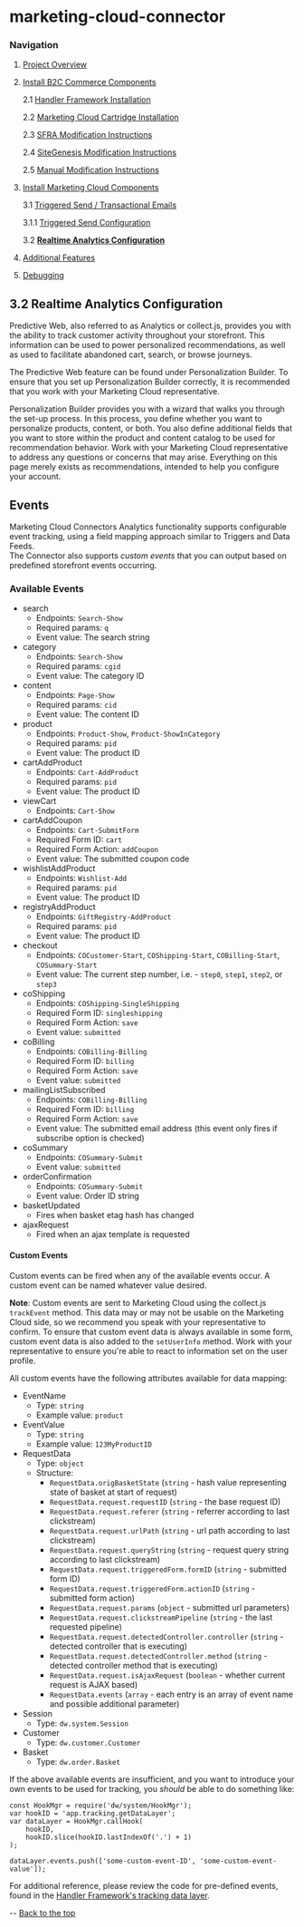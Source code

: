 <a name="Top"></a>
# marketing-cloud-connector 

### Navigation
1. [Project Overview](1_0_Project_Overview.md#navlink)
2. [Install B2C Commerce Components](2_0_Commerce_Cloud_Component_Installation.md#navlink)
	
	2.1 [Handler Framework Installation](2_1_Handler-Installation.md#navlink)
	
	2.2 [Marketing Cloud Cartridge Installation](2_2_MarketingCloudCart.md#navlink)
	
	2.3 [SFRA Modification Instructions](2_3_Modification-Instructions-for-SFRA.md#navlink)
	
	2.4 [SiteGenesis Modification Instructions](2_4_Modification-Instructions-for-SiteGenesis.md#navlink)
					
	2.5 [Manual Modification Instructions](2_5_ManualModifications.md#navlink)

7. [Install Marketing Cloud Components](3_0_ModifyMarketingCloud.md#navlink)

	3.1 [Triggered Send / Transactional Emails](3_1_0_TriggeredSendTransactionalEmails.md#navlink)
	
	3.1.1 [Triggered Send Configuration](3_1_1_MCConnectorInstallation-TriggeredSendConfiguration.md#navlink)
	
	3.2 [**Realtime Analytics Configuration**](3_2_MCConnectorInstallation-RealtimeAnalyticsConfiguration.md#navlink)
	
11. [Additional Features](4_0_AdditionalFeatures.md#navlink)
12. [Debugging](5_0_Debugging.md#navlink)

<a name="navlink"></a>
## 3.2 Realtime Analytics Configuration 

Predictive Web, also referred to as Analytics or collect.js, provides you with the ability to track customer activity throughout your storefront. This information can be used to power personalized recommendations, as well as used to facilitate abandoned cart, search, or browse journeys.

The Predictive Web feature can be found under Personalization Builder. To ensure that you set up Personalization Builder correctly, it is recommended that you work with your Marketing Cloud representative.

Personalization Builder provides you with a wizard that walks you through the set-up process. In this process, you define whether you want to personalize products, content, or both. You also define additional fields that you want to store within the product and content catalog to be used for recommendation behavior.
Work with your Marketing Cloud representative to address any questions or concerns that may arise.
Everything on this page merely exists as recommendations, intended to help you configure your account.

## Events

Marketing Cloud Connectors Analytics functionality supports configurable event tracking, using a field mapping approach similar to Triggers and Data Feeds.  
The Connector also supports *custom events* that you can output based on predefined storefront events occurring.

### Available Events

- search
    - Endpoints: `Search-Show`
    - Required params: `q`
    - Event value: The search string
- category
    - Endpoints: `Search-Show`
    - Required params: `cgid`
    - Event value: The category ID
- content
    - Endpoints: `Page-Show`
    - Required params: `cid`
    - Event value: The content ID
- product
    - Endpoints: `Product-Show`, `Product-ShowInCategory`
    - Required params: `pid`
    - Event value: The product ID
- cartAddProduct
    - Endpoints: `Cart-AddProduct`
    - Required params: `pid`
    - Event value: The product ID
- viewCart
    - Endpoints: `Cart-Show`
- cartAddCoupon
    - Endpoints: `Cart-SubmitForm`
    - Required Form ID: `cart`
    - Required Form Action: `addCoupon`
    - Event value: The submitted coupon code
- wishlistAddProduct
    - Endpoints: `Wishlist-Add`
    - Required params: `pid`
    - Event value: The product ID
- registryAddProduct
    - Endpoints: `GiftRegistry-AddProduct`
    - Required params: `pid`
    - Event value: The product ID
- checkout
    - Endpoints: `COCustomer-Start`, `COShipping-Start`, `COBilling-Start`, `COSummary-Start`
    - Event value: The current step number, i.e. - `step0`, `step1`, `step2`, or `step3`
- coShipping
    - Endpoints: `COShipping-SingleShipping`
    - Required Form ID: `singleshipping`
    - Required Form Action: `save`
    - Event value: `submitted`
- coBilling
    - Endpoints: `COBilling-Billing`
    - Required Form ID: `billing`
    - Required Form Action: `save`
    - Event value: `submitted`
- mailingListSubscribed
    - Endpoints: `COBilling-Billing`
    - Required Form ID: `billing`
    - Required Form Action: `save`
    - Event value: The submitted email address (this event only fires if subscribe option is checked)
- coSummary
    - Endpoints: `COSummary-Submit`
    - Event value: `submitted`
- orderConfirmation
    - Endpoints: `COSummary-Submit`
    - Event value: Order ID string
- basketUpdated
    - Fires when basket etag hash has changed
- ajaxRequest
    - Fired when an ajax template is requested

#### Custom Events

Custom events can be fired when any of the available events occur. A custom event can be named whatever value desired.  

**Note**: Custom events are sent to Marketing Cloud using the collect.js `trackEvent` method. This data may or may not be usable on the Marketing Cloud side, so we recommend you speak with your representative to confirm. To ensure that custom event data is always available in some form, custom event data is also added to the `setUserInfo` method. Work with your representative to ensure you're able to react to information set on the user profile.

All custom events have the following attributes available for data mapping:

- EventName
    - Type: `string`
    - Example value: `product`
- EventValue
    - Type: `string`
    - Example value: `123MyProductID`
- RequestData
    - Type: `object`
    - Structure:
        - `RequestData.origBasketState` (`string` - hash value representing state of basket at start of request)
        - `RequestData.request.requestID` (`string` - the base request ID)
        - `RequestData.request.referer` (`string` - referrer according to last clickstream)
        - `RequestData.request.urlPath` (`string` - url path according to last clickstream)
        - `RequestData.request.queryString` (`string` - request query string according to last clickstream)
        - `RequestData.request.triggeredForm.formID` (`string` - submitted form ID)
        - `RequestData.request.triggeredForm.actionID` (`string` - submitted form action)
        - `RequestData.request.params` (`object` - submitted url parameters)
        - `RequestData.request.clickstreamPipeline` (`string` - the last requested pipeline)
        - `RequestData.request.detectedController.controller` (`string` - detected controller that is executing)
        - `RequestData.request.detectedController.method` (`string` - detected controller method that is executing)
        - `RequestData.request.isAjaxRequest` (`boolean` - whether current request is AJAX based)
        - `RequestData.events` (`array` - each entry is an array of event name and possible additional parameter)
- Session
    - Type: `dw.system.Session`
- Customer
    - Type: `dw.customer.Customer`
- Basket
    - Type: `dw.order.Basket`

If the above available events are insufficient, and you want to introduce your own events to be used for tracking, you *should* be able to do something like:

```
const HookMgr = require('dw/system/HookMgr');
var hookID = 'app.tracking.getDataLayer';
var dataLayer = HookMgr.callHook(
    hookID,
    hookID.slice(hookID.lastIndexOf('.') + 1)
);

dataLayer.events.push(['some-custom-event-ID', 'some-custom-event-value']);
```

For additional reference, please review the code for pre-defined events, found in the [Handler Framework's tracking data layer](https://github.com/SalesforceCommerceCloud/handler-framework/tree/develop/cartridges/int_handlerframework/cartridge/scripts/tracking).

--
[Back to the top](#Top)